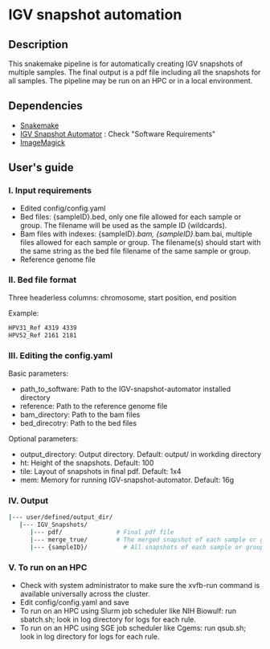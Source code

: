 # IGV snapshot automation 
## Description
This snakemake pipeline is for automatically creating IGV snapshots of multiple samples. The final output is a pdf file including all the snapshots for all samples. The pipeline may be run on an HPC or in a local environment. 

## Dependencies
* [Snakemake](https://snakemake.readthedocs.io/en/stable/)
* [IGV Snapshot Automator](https://github.com/stevekm/IGV-snapshot-automator) : Check "Software Requirements"
* [ImageMagick](https://imagemagick.org/)

## User's guide
### I. Input requirements
* Edited config/config.yaml
* Bed files: {sampleID}.bed, only one file allowed for each sample or group. The filename will be used as the sample ID (wildcards).
* Bam files with indexes: {sampleID}*.bam, {sampleID}*.bam.bai, multiple files allowed for each sample or group. The filename(s) should start with the same string as the bed file filename of the same sample or group. 
* Reference genome file
### II. Bed file format
Three headerless columns: chromosome, start position, end position

Example:
```bash
HPV31_Ref 4319 4339
HPV52_Ref 2161 2181
```
### III. Editing the config.yaml
Basic parameters:
* path_to_software: Path to the IGV-snapshot-automator installed directory
* reference: Path to the reference genome file
* bam_directory: Path to the bam files
* bed_direcotry: Path to the bed files

Optional parameters:
* output_directory: Output directory. Default: output/ in workding directory
* ht: Height of the snapshots. Default: 100
* tile: Layout of snapshots in final pdf. Default: 1x4
* mem: Memory for running IGV-snapshot-automator. Default: 16g
### IV. Output
```bash
|--- user/defined/output_dir/
   |--- IGV_Snapshots/
      |--- pdf/               # Final pdf file
      |--- merge_true/        # The merged snapshot of each sample or group
      |--- {sampleID}/          # All snapshots of each sample or group
```
### V. To run on an HPC
* Check with system administrator to make sure the xvfb-run command is available universally across the cluster.
* Edit config/config.yaml and save
* To run on an HPC using Slurm job scheduler like NIH Biowulf: run sbatch.sh; look in log directory for logs for each rule.
* To run on an HPC using SGE job scheduler like Cgems: run qsub.sh; look in log directory for logs for each rule.
